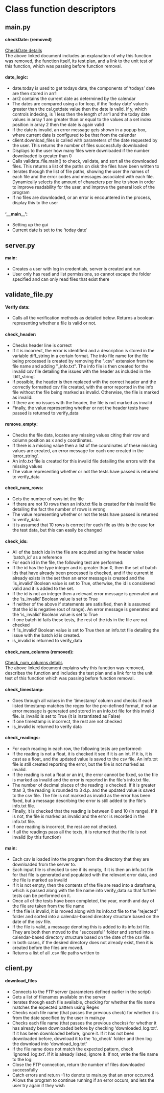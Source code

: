 # Class function descriptors
## main.py
#### checkDate: (removed)
[CheckDate details](./removed_checkDate_function_details.md) <br>
The above linked document includes an explanation of why this function was removed, the function itself, its test plan, and a link to the unit test of this function, which was passing before function removal.

#### date_logic: 
-	date.today is used to get todays date, the components of ‘todays’ date are then stored in arr1
-	arr2 contains the current date as determined by the calendar
-	The dates are compared using a for loop, if the ‘today date’ value is greater than the cal.getdate value then the date is valid. If y, which controls indexing, is 1 less then the length of arr1 and the today date values in array 1 are greater than or equal to the values at a set index position in array 2 then the date is again valid
-	If the date is invalid, an error message gets shown in a popup box, where current date is configured to be that from the calendar
-	client.download_files is called with parameters of the date requested by the user. This returns the number of files successfully downloaded
-	Displays to the user how many files were downloaded if the number downloaded is greater than 0
-	Calls validate_file.main() to check, validate, and sort all the downloaded files. This returns a list of the paths on disk the files have been written to
-	Iterates through the list of file paths, showing the user the names of each file and the error codes and messages associated with each file. Dynamically selects the amount of characters per line to show in order to improve readability for the user, and improve the general look of the program
-	If no files are downloaded, or an error is encountered in the process, display this to the user

#### ‘\_\_main__’: 
-	Setting up the gui
-	Current date is set to the ‘today date’

## server.py
#### main:
-	Creates a user with log in credentials, server is created and run
-	User only has read and list permissions, so cannot escape the folder specified and can only read files that exist there

## validate_file.py
#### Verify data:
-	Calls all the verification methods as detailed below. Returns a boolean representing whether a file is valid or not.

#### check_header:
-	Checks header line is correct
-	If it is incorrect, the error is identified and a description is stored in the variable diff_string in a certain format. The info file name for the file being processed is created by removing the ".csv" extension from the file name and adding "_info.txt".  The info file is then created for the invalid csv file detailing the issues with the header as included in the ‘diff_string’. 
-   If possible, the header is then replaced with the correct header and the correctly formatted csv file created, with the error reported in the info file without the file being marked as invalid.  Otherwise, the file is marked as invalid.
-   If there are no issues with the header, the file is not marked as invalid
-   Finally, the value representing whether or not the header tests have passed is returned to verify_data

#### remove_empty:
-	Checks the file data, locates any missing values citing their row and column position as x and y coordinates.
-	If there is a missing value then a list of the coordinates of these missing values are created, an error message for each one created in the ‘error_string’.
-   An info.txt file is created for this invalid file detailing the errors with the missing values
-   The value representing whether or not the tests have passed is returned to verify_data

#### check_num_rows:
-	Gets the number of rows int the file
-   If there are not 10 rows then an info.txt file is created for this invalid file detailing the fact the number of rows is wrong
-   The value representing whether or not the tests have passed is returned to verify_data
-   It is assumed that 10 rows is correct for each file as this is the case for the test data, but this can easily be changed

#### check_ids:
-	All of the batch ids in the file are acquired using the header value ‘batch_id’ as a reference
-   For each id in the file, the following test are performed:
-	If the id has the type integer and is greater than 0, then the set of batch ids that have already been processed is checked, and if the current id already exists in the set then an error message is created and the ‘is_invalid’ Boolean value is set to True, otherwise, the id is considered valid and it is added to the set.
-	If the id is not an integer then a relevant error message is generated and the ‘is_invalid’ Boolean value is set to True
-	If neither of the above if statements are satisified, then it is assumed that the id is negative (out of range). An error message is generated and the ‘is_invalid’ Boolean value is set to True
-   If one batch id fails these tests, the rest of the ids in the file are not checked
-	If ‘is_invalid’ Boolean value is set to True then an info.txt file detailing the issue with the batch id is created.
- is_invalid is returned to verify_data

#### check_num_columns (removed):
[Check_num_columns details](./removed_num_columns_check_details.md) <br>
The above linked document explains why this function was removed, describes the function and includes the test plan and a link for to the unit test of this function which was passing before function removal.

#### check_timestamp:
-	Goes through all values in the ‘timestamp’ column and checks if each listed timestamp matches the regex for the pre-defined format, if not an error message is generated and stored in an info.txt file for this invalid file.  is_invalid is set to True (it is instantiated as False)
-   If one timestamp is incorrect, the rest are not checked
-   is_invalid is returned to verify data

#### check_readings:
-   For each reading in each row, the following tests are performed:
-   If the reading is not a float, it is checked it see if it is an int.  If it is, it is cast as a float, and the updated value is saved to the csv file.  An info.txt file is still created reporting the error, but the file is not marked as invalid.
-   If the reading is not a float or an int, the error cannot be fixed, so the file is marked as invalid and the error is reported in the file's info.txt file.
-   The number of decimal places of the reading is checked. If it is greater than 3, the reading is rounded to 3 d.p. and the updated value is saved to the csv file.  The file is not marked as invalid as the error has been fixed, but a message describing the error is still added to the file's info.txt file.
-   Finally, it is checked that the reading is between 0 and 10 (in range).  If it is not, the file is marked as invalid and the error is recorded in the info.txt file.
-   If one reading is incorrect, the rest are not checked.
-   If all the readings pass all the texts, it is returned that the file is not invalid (by this function)

#### main:
-   Each csv is loaded into the program from the directory that they are downloaded from the server to.
-	Each input file is checked to see if its empty, if it is then an info.txt file for that file is generated and populated with the relevant error data, and the file is marked as invalid
-    If it is not empty, then the contents of the file are read into a dataframe, which is passed along with the file name into verify_data so that further tests can be performed on it.
-  Once all of the tests have been completed, the year, month and day of the file are taken from the file name
-   If the file is invalid, it is moved along with its info.txt file to the "rejected" folder and sorted into a calendar-based directory structure based on the date of the csv file.
-   If the file is valid, a message denoting this is added to its info.txt file.  They are both then moved to the "successful" folder and sorted into a calendar-based directory structure based on the date of the csv file.
-   In both cases, if the desired directory does not already exist, then it is created before the files are moved.
-   Returns a list of all .csv file paths written to


## client.py
#### download_files
-   Connects to the FTP server (parameters defined earlier in the script)
-   Gets a list of filenames available on the server
-   Iterates through each file available, checking for whether the file name matches the expected pattern using Regex
-   Checks each file name (that passes the previous check) for whether it is from the date specified by the user in main.py
-   Checks each file name (that passes the previous checks) for whether it has already been downloaded before by checking 'downloaded_log.txt'. If it has been downloaded before, ignore it. If it has not been downloaded before, download it to the 'to_check' folder and then log the download into 'download_log.txt'
-   If the file name does not match the expected pattern, check 'ignored_log.txt'. If it is already listed, ignore it. If not, write the file name to the log
-   Close the FTP connection, return the number of files downloaded successfully
-   Catch errors and return -1 to denote to main.py that an error occurred. Allows the program to continue running if an error occurs, and lets the user try again if they wish
